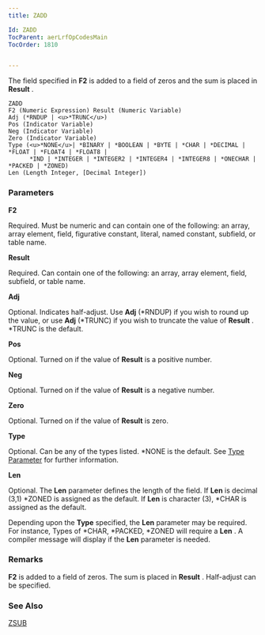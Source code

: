 ```yaml
---
title: ZADD

Id: ZADD
TocParent: aerLrfOpCodesMain
TocOrder: 1810


---
```


The field specified in **F2** is added to a field of zeros and the sum is placed in **Result** . 

```
ZADD
F2 (Numeric Expression) Result (Numeric Variable)
Adj (*RNDUP | <u>*TRUNC</u>)
Pos (Indicator Variable)
Neg (Indicator Variable)
Zero (Indicator Variable)
Type (<u>*NONE</u>| *BINARY | *BOOLEAN | *BYTE | *CHAR | *DECIMAL | *FLOAT | *FLOAT4 | *FLOAT8 |
      *IND | *INTEGER | *INTEGER2 | *INTEGER4 | *INTEGER8 | *ONECHAR | *PACKED | *ZONED)
Len (Length Integer, [Decimal Integer])
```

### Parameters

**F2** 

Required. Must be numeric and can contain one of the following: an array, array element, field, figurative constant, literal, named constant, subfield, or table name.


**Result** 

Required. Can contain one of the following: an array, array element, field, subfield, or table name.


**Adj** 

Optional. Indicates half-adjust. Use **Adj** (*RNDUP) if you wish to round up the value, or use **Adj** (*TRUNC) if you wish to truncate the value of **Result** . *TRUNC is the default.


**Pos** 

Optional. Turned on if the value of **Result** is a positive number.


**Neg** 

Optional. Turned on if the value of **Result** is a negative number.


**Zero** 

Optional. Turned on if the value of **Result** is zero.


**Type** 

Optional. Can be any of the types listed. *NONE is the default. See [Type Parameter](Type_Parameter.html) for further information.


**Len** 

Optional. The **Len** parameter defines the length of the field. If **Len** is decimal (3,1) *ZONED is assigned as the default. If **Len** is character (3), *CHAR is assigned as the default. 

Depending upon the **Type** specified, the **Len** parameter may be required. For instance, Types of *CHAR, *PACKED, *ZONED will require a **Len** . A compiler message will display if the **Len** parameter is needed.


### Remarks
**F2** is added to a field of zeros. The sum is placed in **Result** . Half-adjust can be specified. 

### See Also
[ZSUB](Z_SUB.html) 
